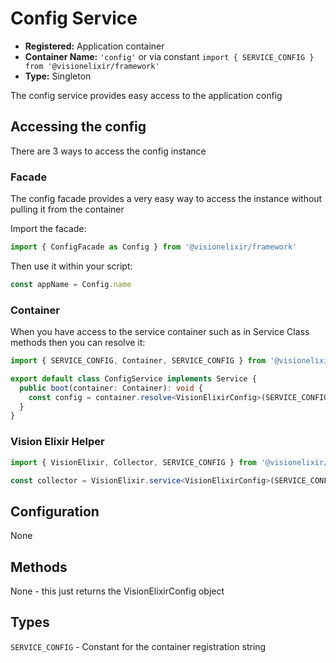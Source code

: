 # Config Service

- **Registered:** Application container
- **Container Name:** `'config'` or via constant `import { SERVICE_CONFIG } from '@visionelixir/framework'`
- **Type:** Singleton

The config service provides easy access to the application config

## Accessing the config

There are 3 ways to access the config instance

### Facade

The config facade provides a very easy way to access the instance without pulling it from the container

Import the facade:
```typescript
import { ConfigFacade as Config } from '@visionelixir/framework'
```

Then use it within your script:
```typescript
const appName = Config.name
```

### Container

When you have access to the service container such as in Service Class methods then you can resolve it:

```typescript
import { SERVICE_CONFIG, Container, SERVICE_CONFIG } from '@visionelixir/framework'

export default class ConfigService implements Service {
  public boot(container: Container): void {
    const config = container.resolve<VisionElixirConfig>(SERVICE_CONFIG) // resolve it from the container
  }
}
```

### Vision Elixir Helper

```typescript
import { VisionElixir, Collector, SERVICE_CONFIG } from '@visionelixir/framework'

const collector = VisionElixir.service<VisionElixirConfig>(SERVICE_CONFIG)
```

## Configuration

None

## Methods

None - this just returns the VisionElixirConfig object

## Types 

`SERVICE_CONFIG` - Constant for the container registration string
